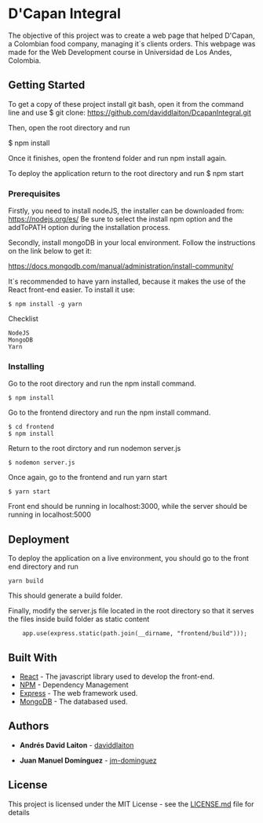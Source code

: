 # D'Capan Integral

The objective of this project was to create a web page that helped D'Capan, a Colombian food company, managing it´s clients orders. This webpage was made for the Web Development course in Universidad de Los Andes, Colombia.

## Getting Started
To get a copy of these project install git bash, open it from the command line and use 
$ git clone: https://github.com/daviddlaiton/DcapanIntegral.git

Then, open the root directory and run

$ npm install

Once it finishes, open the frontend folder and run npm install again.

To deploy the application return to the root directory and run 
$ npm start



### Prerequisites

Firstly, you need to install nodeJS, the installer can be downloaded from: https://nodejs.org/es/
Be sure to select the install npm option and the addToPATH option during the installation process.

Secondly, install mongoDB in your local environment. Follow the instructions on the link below to get it:

https://docs.mongodb.com/manual/administration/install-community/

It´s recommended to have yarn installed, because it makes the use of the React front-end easier. To install it use:
```
$ npm install -g yarn
```

Checklist
```
NodeJS
MongoDB
Yarn

```

### Installing

Go to the root directory and run the npm install command.

```
$ npm install
```

Go to the frontend directory and run the npm install command.

```
$ cd frontend
$ npm install
```
Return to the root dirctory and run nodemon server.js

```
$ nodemon server.js
```
Once again, go to the frontend and run yarn start
```
$ yarn start
```
Front end should be running in localhost:3000, while the server should be running in localhost:5000


## Deployment

To deploy the application on a live environment, you should go to the front end directory and run 
```
yarn build
```
This should generate a build folder.

Finally, modify the server.js file located in the root directory so that it serves the files inside build folder as static content
```
    app.use(express.static(path.join(__dirname, "frontend/build")));
```

## Built With

* [React](https://reactjs.org/) - The javascript library used to develop the front-end.
* [NPM](https://www.npmjs.com/) - Dependency Management
* [Express](http://expressjs.com/es/) - The web framework used.
* [MongoDB](https://www.mongodb.com/es) - The databased used.


## Authors

* **Andrés David Laiton** - [daviddlaiton](https://github.com/daviddlaiton)

* **Juan Manuel Domínguez** - [jm-dominguez](https://github.com/jm-dominguez/jm-dominguez.github.io)



## License

This project is licensed under the MIT License - see the [LICENSE.md](LICENSE) file for details

